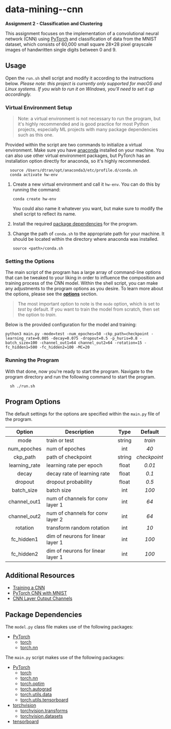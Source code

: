 # data-mining--cnn

**Assignment 2 - Classification and Clustering**

This assignment focuses on the implementation of a convolutional neural network (CNN) using [PyTorch](https://pytorch.org/) and classification of data from the MNIST dataset, which consists of 60,000 small square 28×28 pixel grayscale images of handwritten single digits between 0 and 9.

## Usage

Open the `run.sh` shell script and modify it according to the instructions below. *Please note: this project is currently only supported for macOS and Linux systems. If you wish to run it on Windows, you'll need to set it up accordingly.*


### Virtual Environment Setup

> Note: a virtual environment is not necessary to run the program, but it's highly recommended and is good practice for most Python projects, especially ML projects with many package dependencies such as this one.

Provided within the script are two commands to initialize a virtual environment. Make sure you have [anaconda](https://www.anaconda.com/) installed on your machine. You can also use other virtual environment packages, but PyTorch has an installation option directly for anaconda, so it's highly recommended. 

```shell
  source /Users/dtran/opt/anaconda3/etc/profile.d/conda.sh
  conda activate hw-env
```

1. Create a new virtual environment and call it `hw-env`. You can do this by running the command: 
  
   ```shell
   conda create hw-env
   ```

   You could also name it whatever you want, but make sure to modify the shell script to reflect its name.

2. Install the required [package dependencies](https://github.com/dtran421/data-mining--cnn#package-dependencies) for the program.
  
3. Change the path of `conda.sh` to the appropriate path for your machine. It should be located within the directory where anaconda was installed.

   ```shell
   source <path>/conda.sh
   ```


### Setting the Options

The main script of the program has a large array of command-line options that can be tweaked to your liking in order to influence the composition and training process of the CNN model. Within the shell script, you can make any adjustments to the program options as you desire. To learn more about the options, please see the [**options**](https://github.com/dtran421/data-mining--cnn/edit/master/README.md#program-options) section.

> The most important option to note is the `mode` option, which is set to *test* by default. If you want to train the model from scratch, then set the option to *train*.

Below is the provided configuration for the model and training:

```shell
python3 main.py -mode=test -num_epoches=50 -ckp_path=checkpoint -learning_rate=0.005 -decay=0.075 -dropout=0.5 -p_huris=0.8 -batch_size=100 -channel_out1=64 channel_out2=64 -rotation=15 -fc_hidden1=500 -fc_hidden2=100 -MC=20
```


### Running the Program

With that done, now you're ready to start the program. Navigate to the program directory and run the following command to start the program.

```shell
  sh ./run.sh
```


## Program Options

The default settings for the options are specified within the `main.py` file of the program.

| Option        | Description                       | Type   | Default      |
|:-------------:|-----------------------------------|:------:|:------------:|
| mode          | train or test                     | string | *train*      |
| num_epoches   | num of epoches                    |   int  | *40*         |
| ckp_path      | path of checkpoint                | string | *checkpoint* |
| learning_rate | learning rate per epoch           | float  | *0.01*       |
| decay         | decay rate of learning rate       | float  | *0.1*        |
| dropout       | dropout probability               | float  | *0.5*        |
| batch_size    | batch size                        | int    | *100*        |
| channel_out1  | num of channels for conv layer 1  |   int  | *64*         |
| channel_out2  | num of channels for conv layer 2  | int    | *64*         |
| rotation      | transform random rotation         | int    | *10*         |
| fc_hidden1    | dim of neurons for linear layer 1 |   int  | *100*        |
| fc_hidden2    | dim of neurons for linear layer 1 | int    | *100*        |


## Additional Resources

- [Training a CNN](https://pytorch.org/tutorials/beginner/blitz/cifar10_tutorial.html)
- [PyTorch CNN with MNIST](https://medium.com/@nutanbhogendrasharma/pytorch-convolutional-neural-network-with-mnist-dataset-4e8a4265e118)
- [CNN Layer Output Channels](https://discuss.pytorch.org/t/runtimeerror-mat1-and-mat2-shapes-cannot-be-multiplied-64x13056-and-153600x2048/101315)


## Package Dependencies

The `model.py` class file makes use of the following packages:

* [PyTorch](https://pytorch.org/)
  * [torch](https://pytorch.org/docs/stable/torch.html)
  * [torch.nn](https://pytorch.org/docs/stable/nn.html)

The `main.py` script makes use of the following packages:

* [PyTorch](https://pytorch.org/)
  * [torch](https://pytorch.org/docs/stable/torch.html)
  * [torch.nn](https://pytorch.org/docs/stable/nn.html)
  * [torch.optim](https://pytorch.org/docs/stable/optim.html)
  * [torch.autograd](https://pytorch.org/docs/stable/autograd.html)
  * [torch.utils.data](https://pytorch.org/docs/stable/data.html)
  * [torch.utils.tensorboard](https://pytorch.org/docs/stable/tensorboard.html)
* [torchvision](https://pytorch.org/vision/stable/index.html)
  * [torchvision.transforms](https://pytorch.org/vision/stable/transforms.html)
  * [torchvision.datasets](https://pytorch.org/vision/stable/datasets.html)
* [tensorboard](https://pypi.org/project/tensorboard/)
